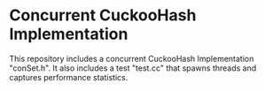 # Concurrent CuckooHash Implementation

This repository includes a concurrent CuckooHash Implementation "conSet.h". It also includes a test "test.cc" that spawns threads and captures performance statistics. 


